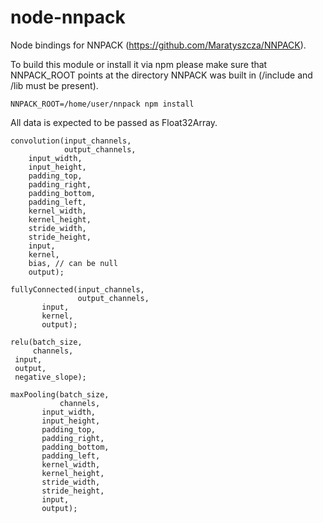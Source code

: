 node-nnpack
===========

Node bindings for NNPACK (https://github.com/Maratyszcza/NNPACK).

To build this module or install it via npm please make sure that NNPACK_ROOT points
at the directory NNPACK was built in (/include and /lib must be present).

    NNPACK_ROOT=/home/user/nnpack npm install

All data is expected to be passed as Float32Array.

    convolution(input_channels,
                output_channels,
		input_width,
		input_height,
		padding_top,
		padding_right,
		padding_bottom,
		padding_left,
		kernel_width,
		kernel_height,
		stride_width,
		stride_height,
		input,
		kernel,
		bias, // can be null
		output);

    fullyConnected(input_channels,
                   output_channels,
		   input,
		   kernel,
		   output);

    relu(batch_size,
         channels,
	 input,
	 output,
	 negative_slope);

    maxPooling(batch_size,
               channels,
	       input_width,
	       input_height,
	       padding_top,
	       padding_right,
	       padding_bottom,
	       padding_left,
	       kernel_width,
	       kernel_height,
	       stride_width,
	       stride_height,
	       input,
	       output);
